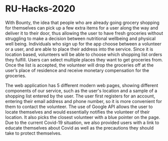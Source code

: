 # RU-Hacks-2020

With Bounty, the idea that people who are already going grocery shopping for themselves can pick up a few extra items for a 
user along the way and deliver it to their door, thus allowing the user to have fresh groceries without struggling to make a 
decision between nutritional wellbeing and physical well being. Individuals who sign up for the app choose between a volunteer
or a user, and are able to place their address into the service. Since it is location based, volunteers will be able to choose
which shopping list orders they fulfill. Users can select multiple places they want to get groceries from. Once the list is 
accepted, the volunteer will drop the groceries off at the user’s place of residence and receive monetary compensation for the 
groceries. 

The web application has 5 different modern web pages, showing different components of our service, such as the user's location 
and a sample of a shopping list entered by the user. The user first registers for an account, entering their email address
and phone number, so it is more convenient for them to contact the volunteer. The use of Google API allows the user to locate 
themselves and would essentially notifies the volunteer of their location. It also picks the closest volunteer with a blue 
pointer on the page. Due to the current Covid-19 situation, we also provided users with a link to educate themselves about Covid
as well as the precautions they should take to protect themselves. 


